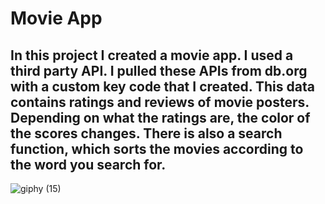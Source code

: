 # Movie App
## In this project I created a movie app. I used a third party API. I pulled these APIs from db.org with a custom key code that I created. This data contains ratings and reviews of movie posters. Depending on what the ratings are, the color of the scores changes. There is also a search function, which sorts the movies according to the word you search for.
![giphy (15)](https://github.com/Bahadir-Uysal/Movie-App/assets/149229956/baeda479-b4d3-4013-8f74-c5a5456a3e8a)
